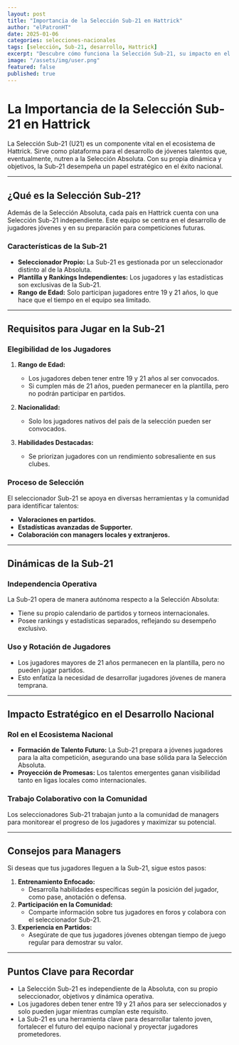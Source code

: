 ```yaml
---
layout: post
title: "Importancia de la Selección Sub-21 en Hattrick"
author: "elPatronHT"
date: 2025-01-06
categories: selecciones-nacionales
tags: [selección, Sub-21, desarrollo, Hattrick]
excerpt: "Descubre cómo funciona la Selección Sub-21, su impacto en el desarrollo de talentos y su rol estratégico en Hattrick."
image: "/assets/img/user.png"
featured: false
published: true
---
```


# La Importancia de la Selección Sub-21 en Hattrick

La Selección Sub-21 (U21) es un componente vital en el ecosistema de Hattrick. Sirve como plataforma para el desarrollo de jóvenes talentos que, eventualmente, nutren a la Selección Absoluta. Con su propia dinámica y objetivos, la Sub-21 desempeña un papel estratégico en el éxito nacional.

---

## ¿Qué es la Selección Sub-21?

Además de la Selección Absoluta, cada país en Hattrick cuenta con una Selección Sub-21 independiente. Este equipo se centra en el desarrollo de jugadores jóvenes y en su preparación para competiciones futuras.

### Características de la Sub-21

- **Seleccionador Propio:** La Sub-21 es gestionada por un seleccionador distinto al de la Absoluta.
- **Plantilla y Rankings Independientes:** Los jugadores y las estadísticas son exclusivas de la Sub-21.
- **Rango de Edad:** Solo participan jugadores entre 19 y 21 años, lo que hace que el tiempo en el equipo sea limitado.

---

## Requisitos para Jugar en la Sub-21

### Elegibilidad de los Jugadores

1. **Rango de Edad:**

   - Los jugadores deben tener entre 19 y 21 años al ser convocados.
   - Si cumplen más de 21 años, pueden permanecer en la plantilla, pero no podrán participar en partidos.

2. **Nacionalidad:**

   - Solo los jugadores nativos del país de la selección pueden ser convocados.

3. **Habilidades Destacadas:**
   - Se priorizan jugadores con un rendimiento sobresaliente en sus clubes.

### Proceso de Selección

El seleccionador Sub-21 se apoya en diversas herramientas y la comunidad para identificar talentos:

- **Valoraciones en partidos.**
- **Estadísticas avanzadas de Supporter.**
- **Colaboración con managers locales y extranjeros.**

---

## Dinámicas de la Sub-21

### Independencia Operativa

La Sub-21 opera de manera autónoma respecto a la Selección Absoluta:

- Tiene su propio calendario de partidos y torneos internacionales.
- Posee rankings y estadísticas separados, reflejando su desempeño exclusivo.

### Uso y Rotación de Jugadores

- Los jugadores mayores de 21 años permanecen en la plantilla, pero no pueden jugar partidos.
- Esto enfatiza la necesidad de desarrollar jugadores jóvenes de manera temprana.

---

## Impacto Estratégico en el Desarrollo Nacional

### Rol en el Ecosistema Nacional

- **Formación de Talento Futuro:** La Sub-21 prepara a jóvenes jugadores para la alta competición, asegurando una base sólida para la Selección Absoluta.
- **Proyección de Promesas:** Los talentos emergentes ganan visibilidad tanto en ligas locales como internacionales.

### Trabajo Colaborativo con la Comunidad

Los seleccionadores Sub-21 trabajan junto a la comunidad de managers para monitorear el progreso de los jugadores y maximizar su potencial.

---

## Consejos para Managers

Si deseas que tus jugadores lleguen a la Sub-21, sigue estos pasos:

1. **Entrenamiento Enfocado:**
   - Desarrolla habilidades específicas según la posición del jugador, como pase, anotación o defensa.
2. **Participación en la Comunidad:**
   - Comparte información sobre tus jugadores en foros y colabora con el seleccionador Sub-21.
3. **Experiencia en Partidos:**
   - Asegúrate de que tus jugadores jóvenes obtengan tiempo de juego regular para demostrar su valor.

---

## Puntos Clave para Recordar

- La Selección Sub-21 es independiente de la Absoluta, con su propio seleccionador, objetivos y dinámica operativa.
- Los jugadores deben tener entre 19 y 21 años para ser seleccionados y solo pueden jugar mientras cumplan este requisito.
- La Sub-21 es una herramienta clave para desarrollar talento joven, fortalecer el futuro del equipo nacional y proyectar jugadores prometedores.
